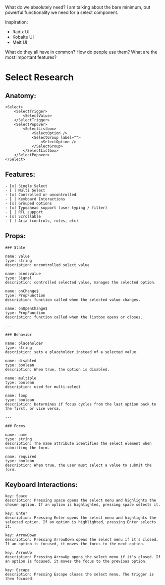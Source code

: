 What do we absolutely need? I am talking about the bare minimum, but powerful functionality we need for a select component.

Inspiration:

- Radix UI
- Kobalte UI
- Melt UI

What do they all have in common? How do people use them? What are the most important features?

# Select Research

## Anatomy:

    <Select>
        <SelectTrigger>
            <SelectValue>
        </SelectTrigger>
        <SelectPopover>
            <SelectListbox>
                <SelectOption />
                <SelectGroup label="">
                    <SelectOption />
                </SelectGroup>
            </SelectListbox>
        </SelectPopover>
    </Select>

## Features:

    - [x] Single Select
    - [ ] Multi Select
    - [x] Controlled or uncontrolled
    - [ ] Keyboard Interactions
    - [x] Grouped options
    - [x] Typeahead support (user typing / filter)
    - [ ] RTL support
    - [x] Scrollable
    - [ ] Aria (controls, roles, etc)

## Props:

    ### State

    name: value
    type: string
    description: uncontrolled select value

    name: bind:value
    type: Signal
    description: controlled selected value, manages the selected option.

    name: onChange$
    type: PropFunction
    description: function called when the selected value changes.

    name: onOpenChange$
    type: PropFunction
    description: function called when the listbox opens or closes.

    ---

    ### Behavior

    name: placeholder
    type: string
    description: sets a placeholder instead of a selected value.

    name: disabled
    type: boolean
    description: When true, the option is disabled.

    name: multiple
    type: boolean
    description: used for multi-select

    name: loop
    type: boolean
    description: Determines if focus cycles from the last option back to the first, or vice versa.

    ---

    ### Forms

    name: name
    type: string
    description: The name attribute identifies the select element when submitting the form.

    name: required
    type: boolean
    description: When true, the user must select a value to submit the form.

## Keyboard Interactions:

    key: Space
    description: Pressing space opens the select menu and highlights the chosen option. If an option is highlighted, pressing space selects it.

    key: Enter
    description: Pressing Enter opens the select menu and highlights the selected option. If an option is highlighted, pressing Enter selects it.

    key: ArrowDown
    description: Pressing ArrowDown opens the select menu if it's closed. If an option is focused, it moves the focus to the next option.

    key: ArrowUp
    description: Pressing ArrowUp opens the select menu if it's closed. If an option is focused, it moves the focus to the previous option.

    key: Escape
    description: Pressing Escape closes the select menu. The trigger is then focused.
